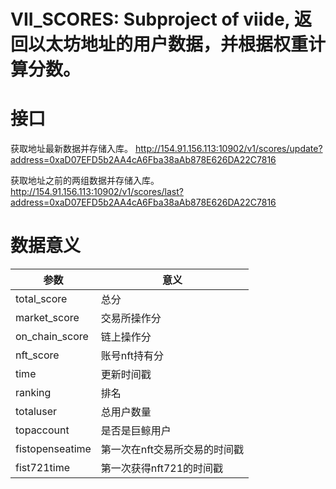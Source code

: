 # VII_SCORES: Subproject of viide, 返回以太坊地址的用户数据，并根据权重计算分数。

# 接口
获取地址最新数据并存储入库。
http://154.91.156.113:10902/v1/scores/update?address=0xaD07EFD5b2AA4cA6Fba38aAb878E626DA22C7816

获取地址之前的两组数据并存储入库。
http://154.91.156.113:10902/v1/scores/last?address=0xaD07EFD5b2AA4cA6Fba38aAb878E626DA22C7816

# 数据意义
|    参数       |         意义          |
|   -------------       |   -------------   |
|   total_score         |   总分            |
|   market_score        |   交易所操作分     |
|   on_chain_score      |   链上操作分       |
|      nft_score        |   账号nft持有分    |
|   time    |   更新时间戳  |
|   ranking |排名   |
|   totaluser   | 总用户数量   |
|   topaccount  |   是否是巨鲸用户  |
|   fistopenseatime |    第一次在nft交易所交易的时间戳  |
|   fist721time |   第一次获得nft721的时间戳    |